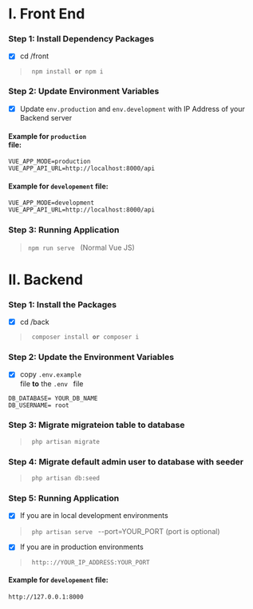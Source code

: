 # I. Front End
### Step 1: Install Dependency Packages
- [x] cd /front
> <code> npm install **or** npm i </code>

### Step 2: Update Environment Variables
- [x] Update <code>env.production</code> and <code>env.development</code> with IP Address of your Backend server

#### Example for <code>production </code> file:
```
VUE_APP_MODE=production
VUE_APP_API_URL=http://localhost:8000/api
```

#### Example for <code>developement</code> file:
```
VUE_APP_MODE=development
VUE_APP_API_URL=http://localhost:8000/api
```

### Step 3: Running Application
> <code>npm run serve </code> (Normal Vue JS)

# II. Backend
### Step 1: Install the Packages
- [x] cd /back
> <code> composer install **or** composer i </code>

### Step 2: Update the Environment Variables
- [x] copy <code>.env.example </code> file **to** the <code>.env </code> file
```
DB_DATABASE= YOUR_DB_NAME
DB_USERNAME= root
```

### Step 3: Migrate migrateion table to database
> <code> php artisan migrate </code>

### Step 4: Migrate default admin user to database with seeder
> <code> php artisan db:seed </code>

### Step 5: Running Application
- [x] If you are in local development environments
> <code> php artisan serve </code> --port=YOUR_PORT (port is optional) 

- [x] If you are in production environments
> <code> http:://YOUR_IP_ADDRESS:YOUR_PORT </code>
#### Example for <code>developement</code> file:
```
http://127.0.0.1:8000
```